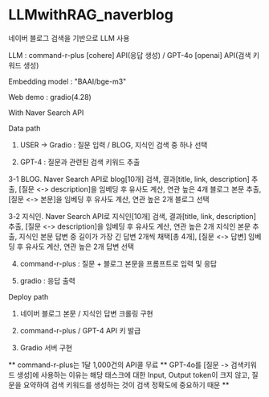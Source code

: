 # LLMwithRAG_naverblog
네이버 블로그 검색을 기반으로 LLM 사용

LLM : command-r-plus [cohere] API(응답 생성) / GPT-4o [openai] API(검색 키워드 생성)

Embedding model : "BAAI/bge-m3"

Web demo : gradio(4.28)

With Naver Search API


Data path
1. USER -> Gradio : 질문 입력 / BLOG, 지식인 검색 중 하나 선택

2. GPT-4 : 질문과 관련된 검색 키워드 추출

3-1 BLOG. Naver Search API로 blog[10개] 검색, 결과[title, link, description] 추출, [질문 <-> description]을 임베딩 후 유사도 계산, 연관 높은 4개 블로그 본문 추출, [질문 <-> 본문]을 임베딩 후 유사도 계산, 연관 높은 2개 블로그 선택

3-2 지식인. Naver Search API로 지식인[10개] 검색, 결과[title, link, description] 추출, [질문 <-> description]을 임베딩 후 유사도 계산, 연관 높은 2개 지식인 본문 추출, 지식인 본문 답변 중 길이가 가장 긴 답변 2개씩 채택[총 4개],  [질문 <-> 답변] 임베딩 후 유사도 계산, 연관 높은 2개 답변 선택

4. command-r-plus : 질문 + 블로그 본문을 프롬프트로 입력 및 응답

5. gradio : 응답 출력


Deploy path
1. 네이버 블로그 본문 / 지식인 답변 크롤링 구현

2. command-r-plus / GPT-4 API 키 발급

3. Gradio 서버 구현

** command-r-plus는 1달 1,000건의 API콜 무료
** GPT-4o를 [질문 -> 검색키워드 생성]에 사용하는 이유는 해당 태스크에 대한 Input, Output token이 크지 않고, 질문을 요약하여 검색 키워드를 생성하는 것이 검색 정확도에 중요하기 때문
** 
